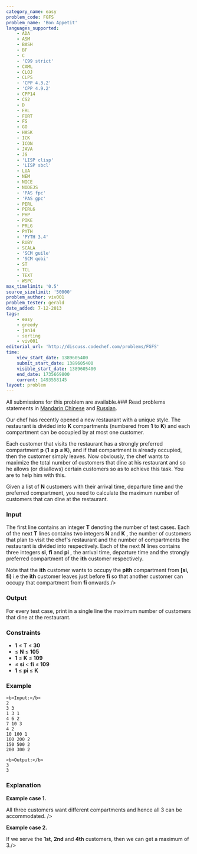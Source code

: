 ```yaml
---
category_name: easy
problem_code: FGFS
problem_name: 'Bon Appetit'
languages_supported:
    - ADA
    - ASM
    - BASH
    - BF
    - C
    - 'C99 strict'
    - CAML
    - CLOJ
    - CLPS
    - 'CPP 4.3.2'
    - 'CPP 4.9.2'
    - CPP14
    - CS2
    - D
    - ERL
    - FORT
    - FS
    - GO
    - HASK
    - ICK
    - ICON
    - JAVA
    - JS
    - 'LISP clisp'
    - 'LISP sbcl'
    - LUA
    - NEM
    - NICE
    - NODEJS
    - 'PAS fpc'
    - 'PAS gpc'
    - PERL
    - PERL6
    - PHP
    - PIKE
    - PRLG
    - PYTH
    - 'PYTH 3.4'
    - RUBY
    - SCALA
    - 'SCM guile'
    - 'SCM qobi'
    - ST
    - TCL
    - TEXT
    - WSPC
max_timelimit: '0.5'
source_sizelimit: '50000'
problem_author: viv001
problem_tester: gerald
date_added: 7-12-2013
tags:
    - easy
    - greedy
    - jan14
    - sorting
    - viv001
editorial_url: 'http://discuss.codechef.com/problems/FGFS'
time:
    view_start_date: 1389605400
    submit_start_date: 1389605400
    visible_start_date: 1389605400
    end_date: 1735669800
    current: 1493558145
layout: problem
---
```

All submissions for this problem are available.###  Read problems statements in [Mandarin Chinese](http://www.codechef.com/download/translated/JAN14/mandarin/FGFS.pdf) and [Russian](http://www.codechef.com/download/translated/JAN14/russian/FGFS1.pdf).

 Our chef has recently opened a new restaurant with a unique style. The restaurant is divided into **K** compartments (numbered from **1** to **K**) and each compartment can be occupied by at most one customer.

 Each customer that visits the restaurant has a strongly preferred compartment **p** (**1 ≤ p ≤ K**), and if that compartment is already occupied, then the customer simply leaves. Now obviously, the chef wants to maximize the total number of customers that dine at his restaurant and so he allows (or disallows) certain customers so as to achieve this task. You are to help him with this.

 Given a list of **N** customers with their arrival time, departure time and the preferred compartment, you need to calculate the maximum number of customers that can dine at the restaurant.

### Input

 The first line contains an integer **T** denoting the number of test cases. Each of the next **T** lines contains two integers **N** and  **K** , the number of customers that plan to visit the chef's restaurant and the number of compartments the restaurant is divided into respectively. Each of the next **N** lines contains three integers **si**, **fi** and **pi** , the arrival time, departure time and the strongly preferred compartment of the **ith** customer respectively. 

Note that the **ith** customer wants to occupy the **pith** compartment from **\[si, fi)**  i.e the **ith** customer leaves just before  **fi** so that another customer can occupy that compartment from  **fi** onwards./>

### Output

 For every test case, print in a single line the maximum number of customers that dine at the restaurant.

### Constraints

- **1** ≤ **T** ≤  **30**
- ≤ **N** ≤  **105**
- **1**  ≤  **K** ≤  **109**
- ≤ **si** < **fi** ≤  **109**
- **1**  ≤  **pi** ≤  **K**

### Example

```
<b>Input:</b>
2
3 3
1 3 1
4 6 2
7 10 3
4 2
10 100 1
100 200 2
150 500 2
200 300 2

<b>Output:</b>
3
3

```
### Explanation

**Example case 1.**

All three customers want different compartments and hence all 3 can be accommodated. />

**Example case 2.**

If we serve the **1st**, **2nd** and **4th** customers, then we can get a maximum of 3./>